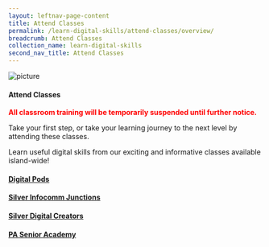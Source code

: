 ```yaml
---
layout: leftnav-page-content
title: Attend Classes
permalink: /learn-digital-skills/attend-classes/overview/
breadcrumb: Attend Classes
collection_name: learn-digital-skills
second_nav_title: Attend Classes
---
```


![picture](/images/learn-digital-skills/attend-classes.jpg)

#### Attend Classes
<span style="color:red"><b>All classroom training will be temporarily suspended until further notice.</b></span>

Take your first step, or take your learning journey to the next level by attending these classes.

Learn useful digital skills from our exciting and informative classes available island-wide! <br>
#### [Digital Pods](/learn-digital-skills/attend-classes/digital-pods/)<br>
#### [Silver Infocomm Junctions](/learn-digital-skills/attend-classes/silver-infocomm-junctions/)<br>
#### [Silver Digital Creators](/learn-digital-skills/attend-classes/silver-digital-creators/)<br>
#### [PA Senior Academy](/learn-digital-skills/attend-classes/pa-silver-academy/)<br>
